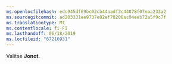 ```yaml
---
ms.openlocfilehash: edc945df69bc02cb44aadf3c44878f07eaa233a2
ms.sourcegitcommit: ad203331ee9737e82ef70206ac04eeb72a5f9c7f
ms.translationtype: MT
ms.contentlocale: fi-FI
ms.lasthandoff: 06/18/2019
ms.locfileid: "67216931"
---
```

Valitse **Jonot**.